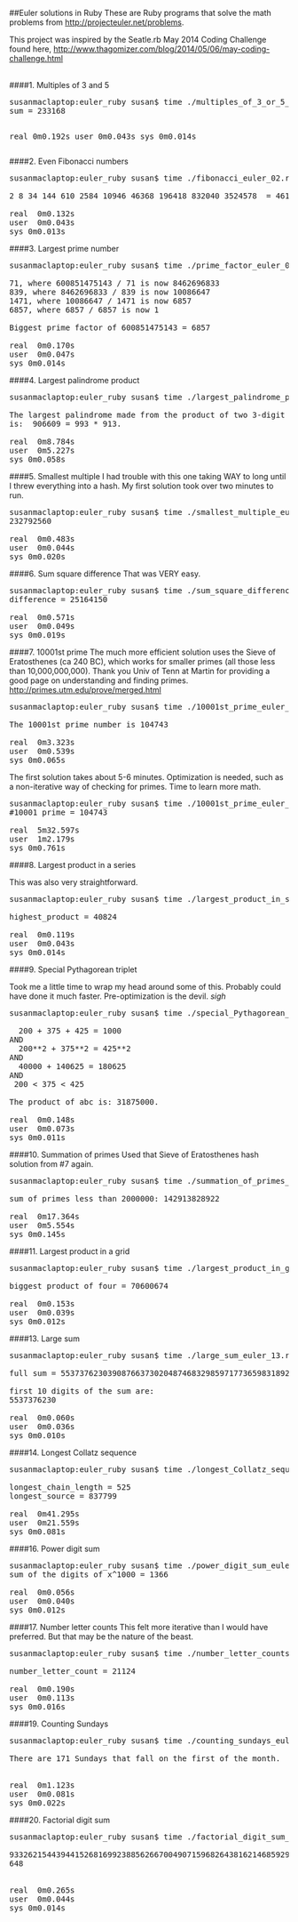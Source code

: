 ##Euler solutions in Ruby
These are Ruby programs that solve the math problems from http://projecteuler.net/problems.

This project was inspired by the Seatle.rb May 2014 Coding Challenge found here, http://www.thagomizer.com/blog/2014/05/06/may-coding-challenge.html

<br>
####1. Multiples of 3 and 5
<pre>
susanmaclaptop:euler_ruby susan$ time ./multiples_of_3_or_5_euler_01.rb
sum = 233168

real  0m0.192s
user  0m0.043s
sys 0m0.014s
</pre>


####2. Even Fibonacci numbers

<pre>
susanmaclaptop:euler_ruby susan$ time ./fibonacci_euler_02.rb

2 8 34 144 610 2584 10946 46368 196418 832040 3524578  = 4613732

real  0m0.132s
user  0m0.043s
sys 0m0.013s
</pre>


####3. Largest prime number

<pre>
susanmaclaptop:euler_ruby susan$ time ./prime_factor_euler_03.rb

71, where 600851475143 / 71 is now 8462696833
839, where 8462696833 / 839 is now 10086647
1471, where 10086647 / 1471 is now 6857
6857, where 6857 / 6857 is now 1

Biggest prime factor of 600851475143 = 6857

real  0m0.170s
user  0m0.047s
sys 0m0.014s
</pre>


####4. Largest palindrome product

<pre>
susanmaclaptop:euler_ruby susan$ time ./largest_palindrome_product.rb

The largest palindrome made from the product of two 3-digit numbers
is:  906609 = 993 * 913.

real  0m8.784s
user  0m5.227s
sys 0m0.058s
</pre>


####5. Smallest multiple
I had trouble with this one taking WAY to long until I threw everything into a hash.  My first solution took over two minutes to run.

<pre>
susanmaclaptop:euler_ruby susan$ time ./smallest_multiple_euler_05.rb
232792560

real  0m0.483s
user  0m0.044s
sys 0m0.020s
</pre>


####6. Sum square difference
That was VERY easy.

<pre>
susanmaclaptop:euler_ruby susan$ time ./sum_square_difference_euler_06.rb
difference = 25164150

real  0m0.571s
user  0m0.049s
sys 0m0.019s
</pre>


####7. 10001st prime
The much more efficient solution uses the Sieve of Eratosthenes (ca 240 BC), which works for smaller primes (all those less than 10,000,000,000).  Thank you Univ of Tenn at Martin for providing a good page on understanding and finding primes.  http://primes.utm.edu/prove/merged.html

<pre>
susanmaclaptop:euler_ruby susan$ time ./10001st_prime_euler_07.rb

The 10001st prime number is 104743

real  0m3.323s
user  0m0.539s
sys 0m0.065s
</pre>

The first solution takes about 5-6 minutes.  Optimization is needed, such as a non-iterative way of checking for primes.  Time to learn more math.
<pre>
susanmaclaptop:euler_ruby susan$ time ./10001st_prime_euler_07.rb
#10001 prime = 104743

real  5m32.597s
user  1m2.179s
sys 0m0.761s
</pre>


####8. Largest product in a series

This was also very straightforward.

<pre>
susanmaclaptop:euler_ruby susan$ time ./largest_product_in_series_euler_08.rb

highest_product = 40824

real  0m0.119s
user  0m0.043s
sys 0m0.014s
</pre>


####9. Special Pythagorean triplet

Took me a little time to wrap my head around some of this.  Probably could have done it much faster.  Pre-optimization is the devil.  *sigh*

<pre>
susanmaclaptop:euler_ruby susan$ time ./special_Pythagorean_triplet_euler_09.rb

  200 + 375 + 425 = 1000
AND
  200**2 + 375**2 = 425**2
AND
  40000 + 140625 = 180625
AND
 200 &lt; 375 &lt; 425

The product of abc is: 31875000.

real  0m0.148s
user  0m0.073s
sys 0m0.011s
</pre>


####10. Summation of primes
Used that Sieve of Eratosthenes hash solution from #7 again.
<pre>
susanmaclaptop:euler_ruby susan$ time ./summation_of_primes_euler_10.rb

sum of primes less than 2000000: 142913828922

real  0m17.364s
user  0m5.554s
sys 0m0.145s
</pre>


####11. Largest product in a grid
<pre>
susanmaclaptop:euler_ruby susan$ time ./largest_product_in_grid_euler_11.rb

biggest product of four = 70600674

real  0m0.153s
user  0m0.039s
sys 0m0.012s
</pre>


####13. Large sum
<pre>
susanmaclaptop:euler_ruby susan$ time ./large_sum_euler_13.rb

full sum = 5537376230390876637302048746832985971773659831892672

first 10 digits of the sum are:
5537376230

real  0m0.060s
user  0m0.036s
sys 0m0.010s
</pre>


####14. Longest Collatz sequence
<pre>
susanmaclaptop:euler_ruby susan$ time ./longest_Collatz_sequence_euler_14.rb

longest_chain_length = 525
longest_source = 837799

real  0m41.295s
user  0m21.559s
sys 0m0.081s
</pre>


####16. Power digit sum
<pre>
susanmaclaptop:euler_ruby susan$ time ./power_digit_sum_euler_16.rb
sum of the digits of x^1000 = 1366

real  0m0.056s
user  0m0.040s
sys 0m0.012s
</pre>


####17. Number letter counts
This felt more iterative than I would have preferred.  But that may be the nature of the beast.

<pre>
susanmaclaptop:euler_ruby susan$ time ./number_letter_counts_euler_17.rb

number_letter_count = 21124

real  0m0.190s
user  0m0.113s
sys 0m0.016s
</pre>


####19. Counting Sundays

<pre>
susanmaclaptop:euler_ruby susan$ time ./counting_sundays_euler_19.rb

There are 171 Sundays that fall on the first of the month.


real  0m1.123s
user  0m0.081s
sys 0m0.022s
</pre>


####20. Factorial digit sum

<pre>
susanmaclaptop:euler_ruby susan$ time ./factorial_digit_sum_euler_20.rb

93326215443944152681699238856266700490715968264381621468592963895217599993229915608941463976156518286253697920827223758251185210916864000000000000000000000000
648


real  0m0.265s
user  0m0.044s
sys 0m0.014s
</pre>
